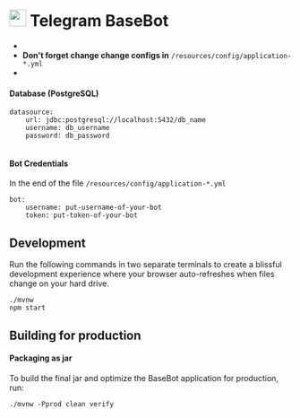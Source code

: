 # <img src="https://user-images.githubusercontent.com/78680620/152656642-d8037ac9-80e9-4396-8da3-c833278bee92.png" width="30" height="30"> Telegram BaseBot

-
- **Don't forget change change configs in** `/resources/config/application-*.yml`
-

#### Database (PostgreSQL)

```
datasource:
    url: jdbc:postgresql://localhost:5432/db_name
    username: db_username
    password: db_password
    
```


#### Bot Credentials
In the end of the file `/resources/config/application-*.yml`
```
bot:
    username: put-username-of-your-bot
    token: put-token-of-your-bot
```

## Development

Run the following commands in two separate terminals to create a blissful development experience where your browser auto-refreshes when files change on your hard drive.
```
./mvnw
npm start
```

## Building for production

#### Packaging as jar

To build the final jar and optimize the BaseBot application for production, run:

```
./mvnw -Pprod clean verify
```
